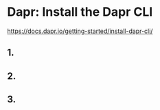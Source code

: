 # Dapr: Install the Dapr CLI

https://docs.dapr.io/getting-started/install-dapr-cli/

## 1. 



## 2. 



## 3. 
